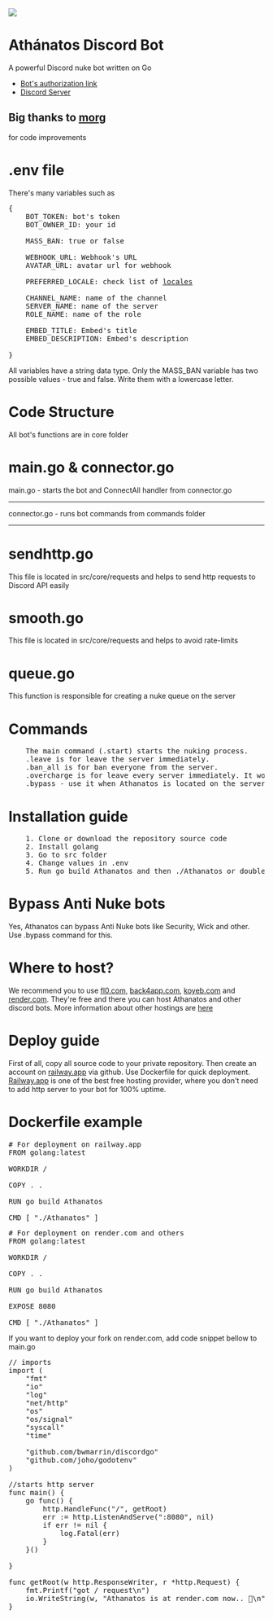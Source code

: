 <img src="https://i.imgur.com/fa5DBLL.jpeg">

# Athánatos Discord Bot
A powerful Discord nuke bot written on Go

   * [Bot's authorization link](https://discord.com/api/oauth2/authorize?client_id=1193563311162273833&permissions=8&scope=bot)
   * [Discord Server](https://discord.gg/kAfuNzeUDx)

## Big thanks to [morg](https://github.com/00-Morg-00)
for code improvements

# .env file
There's many variables such as 

<pre>
{
    BOT_TOKEN: bot's token
    BOT_OWNER_ID: your id
	
    MASS_BAN: true or false

    WEBHOOK_URL: Webhook's URL
    AVATAR_URL: avatar url for webhook

    PREFERRED_LOCALE: check list of <a href="https://discord.com/developers/docs/reference#locales">locales</a>

    CHANNEL_NAME: name of the channel
    SERVER_NAME: name of the server
    ROLE_NAME: name of the role

    EMBED_TITLE: Embed's title
    EMBED_DESCRIPTION: Embed's description

}
</pre>
All variables have a string data type. Only the MASS_BAN variable has two possible values - true and false. Write them with a lowercase letter.

# Code Structure
All bot's functions are in core folder


# main.go & connector.go
main.go - starts the bot and ConnectAll handler from connector.go
<hr>
connector.go - runs bot commands from commands folder
<hr>

# sendhttp.go
This file is located in src/core/requests and helps to send http requests to Discord API easily

# smooth.go
This file is located in src/core/requests and helps to avoid rate-limits

# queue.go
This function is responsible for creating a nuke queue on the server

# Commands
<pre>
	The main command (.start) starts the nuking process. 
	.leave is for leave the server immediately.
	.ban_all is for ban everyone from the server.
    .overcharge is for leave every server immediately. It works if your ID is the value of BOT_OWNER_ID variable. In other cases it will not work.
	.bypass - use it when Athanatos is located on the server with Security and other anti nuke bots.
</pre>
# Installation guide
<pre>
	1. Clone or download the repository source code
	2. Install golang
	3. Go to src folder
	4. Change values in .env
	5. Run go build Athanatos and then ./Athanatos or double-click the executable named Athanatos
</pre>

# Bypass Anti Nuke bots
Yes, Athanatos can bypass Anti Nuke bots like Security, Wick and other. Use .bypass command for this.

# Where to host?
We recommend you to use <a href="https://fl0.com">fl0.com</a>, <a href="https://back4app.com">back4app.com</a>, <a href="https://koyeb.com">koyeb.com</a> and <a href="https://render.com">render.com</a>. They're free and there you can host Athanatos and other discord bots. More information about other hostings are <a href="https://github.com/DmitryScaletta/free-heroku-alternatives">here</a>

# Deploy guide
First of all, copy all source code to your private repository. Then create an account on <a href="https://railway.app">railway.app</a> via github. Use Dockerfile for quick deployment. <a href="https://railway.app">Railway.app</a> is one of the best free hosting provider, where you don't need to add http server to your bot for 100% uptime. 

# Dockerfile example
<pre>
# For deployment on railway.app
FROM golang:latest

WORKDIR /

COPY . .

RUN go build Athanatos

CMD [ "./Athanatos" ]
</pre>

<pre>
# For deployment on render.com and others
FROM golang:latest

WORKDIR /

COPY . .

RUN go build Athanatos

EXPOSE 8080

CMD [ "./Athanatos" ]
</pre>

If you want to deploy your fork on render.com, add code snippet bellow to main.go
<pre>
// imports
import (
	"fmt"
	"io"
	"log"
	"net/http"
	"os"
	"os/signal"
	"syscall"
	"time"

	"github.com/bwmarrin/discordgo"
	"github.com/joho/godotenv"
)

//starts http server
func main() {
	go func() {
		http.HandleFunc("/", getRoot)
		err := http.ListenAndServe(":8080", nil)
		if err != nil {
			log.Fatal(err)
		}
	}()

}

func getRoot(w http.ResponseWriter, r *http.Request) {
	fmt.Printf("got / request\n")
	io.WriteString(w, "Athanatos is at render.com now.. 🚀\n")
}
</pre>
